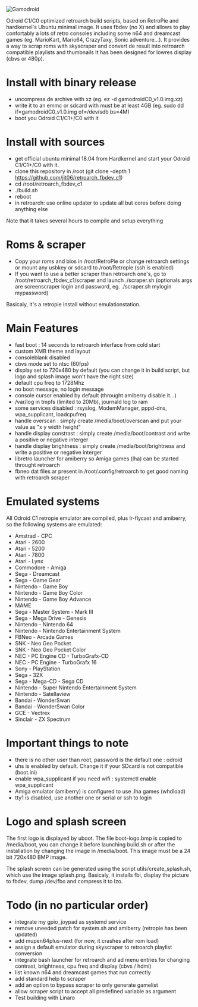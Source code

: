 ![Gamodroid](https://www.bluemind.org/wp-content/uploads/2017/08/logo_gamodroid_c0.png#center)

Odroid C1/C0 optimized retroarch build scripts, based on RetroPie and hardkernel's Ubuntu minimal image.
It uses fbdev (no X) and allows to play confortably a lots of retro consoles including some n64 and dreamcast games (eg. MarioKart, Mario64, CrazyTaxy, Sonic adventure...).
It provides a way to scrap roms with skyscraper and convert de result into retroarch compatible playlists and thumbnails
It has been designed for lowres display (cbvs or 480p).

# Install with binary release
- uncompress de archive with xz (eg. ez -d gamodroidC0_v1.0.img.xz)
- write it to an emmc or sdcard with must be at least 4GB (eg. sudo dd if=gamodroidC0_v1.0.img of=/dev/sdb bs=4M)
- boot you Odroid C1/C1+/C0 with it

# Install with sources
- get official ubuntu minimal 18.04 from Hardkernel and start your Odroid C1/C1+/C0 with it.
- clone this repository in /root (git clone -depth 1 https://github.com/jit06/retroarch_fbdev_c1)
- cd /root/retroarch_fbdev_c1
- ./build.sh
- reboot
- in retroarch: use online updater to update all but cores before doing anything else

Note that it takes several hours to compile and setup everything

# Roms & scraper
- Copy your roms and bios in /root/RetroPie or change retroarch settings or mount any usbkey or sdcard to /root/Retropie (ssh is enabled)
- If you want to use a better scraper than retroarch one's, go to /root/retroarch_fbdev_c1/scraper and launch ./scraper.sh (optionals args are screenscraper login and password, eg. ./scraper.sh mylogin mypassword)

Basicaly, it's a retropie install without emulationstation.

# Main Features
- fast boot : 14 seconds to retroarch interface from cold start
- custom XMB theme and layout
- consoleblank disabled
- cbvs mode set to ntsc (60fps) 
- display set to 720x480 by default (you can change it in build script, but logo and splash image won't have the right size)
- default cpu freq to 1728Mhz
- no boot message, no login message
- console cursor enabled by default (throught amiberry disable it...)
- /var/log in tmpfs (limited to 20Mb), journald log to ram
- some services disabled : rsyslog, ModemManager, pppd-dns, wpa_supplicant, loadcpufreq
- handle overscan : simply create /media/boot/overscan and put your value as "x y width height"
- handle display constrast : simply create /media/boot/contrast and write a positive or negative interger
- handle display brightness : simply create /media/boot/brightness and write a positive or negative interger
- libretro launcher for amiberry so Amiga games (lha) can be started throught retroarch
- fbneo dat files ar present in /root/.config/retroarch to get good naming with retroarch scraper

# Emulated systems
All Odroid C1 retropie emulator are compiled, plus lr-flycast and amiberry, so the following systems are emulated:

- Amstrad - CPC
- Atari - 2600
- Atari - 5200
- Atari - 7800
- Atari - Lynx
- Commodore - Amiga
- Sega - Dreamcast
- Sega - Game Gear
- Nintendo - Game Boy
- Nintendo - Game Boy Color
- Nintendo - Game Boy Advance
- MAME
- Sega - Master System - Mark III
- Sega - Mega Drive - Genesis
- Nintendo - Nintendo 64
- Nintendo - Nintendo Entertainment System
- FBNeo - Arcade Games
- SNK - Neo Geo Pocket
- SNK - Neo Geo Pocket Color
- NEC - PC Engine CD - TurboGrafx-CD
- NEC - PC Engine - TurboGrafx 16
- Sony - PlayStation
- Sega - 32X
- Sega - Mega-CD - Sega CD
- Nintendo - Super Nintendo Entertainment System
- Nintendo - Satellaview
- Bandai - WonderSwan
- Bandai - WonderSwan Color
- GCE - Vectrex
- Sinclair - ZX Spectrum

# Important things to note
- there is no other user than root, password is the default one : odroid
- uhs is enabled by default. Change it if your SDcard is not compatible (boot.ini)
- enable wpa_supplicant if you need wifi : systemctl enable wpa_supplicant
- Amiga emulator (amiberry) is configured to use .lha games (whdload)
- tty1 is disabled, use another one or serial or ssh to login

# Logo and splash screen
The first logo is displayed by uboot. The file boot-logo.bmp is copied to /media/boot, you can change it before launching build.sh or after the installation by changing the image in /media/boot.
This image must be a 24 bit 720x480 BMP image.
 
The splash screen can be generated using the script utils/create_splash.sh, which use the image splash.png.
Basicaly, it installs fbi, display the picture to fbdev, dump /dev/fbo and compress it to lzo.

# Todo (in no particular order)
- integrate my gpio_joypad as systemd service
- remove uneeded patch for system.sh and amiberry (retropie has been updated)
- add mupen64plus-next (for now, it crashes after rom load)
- assign a default emulator during skyscraper to retroarch playlist conversion
- integrate bash launcher for retroarch and ad menu entries for changing contrast, brightness, cpu freq and display (cbvs / hdmi)
- list known n64 and dreamcast games that run correctly
- add standard help to scraper
- add an option to bypass scraper to only generate gamelist
- allow scraper script to accept all predefined variable as argument
- Test building with Linaro
